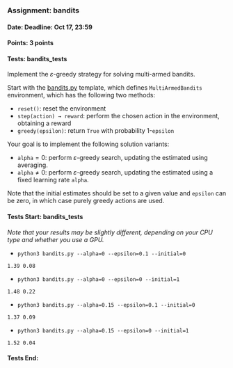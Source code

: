 ### Assignment: bandits
#### Date: Deadline: Oct 17, 23:59
#### Points: 3 points
#### Tests: bandits_tests

Implement the $ε$-greedy strategy for solving multi-armed bandits.

Start with the [bandits.py](https://github.com/ufal/npfl122/tree/master/labs/01/bandits.py)
template, which defines `MultiArmedBandits` environment, which has the following
two methods:
- `reset()`: reset the environment
- `step(action) → reward`: perform the chosen action in the environment,
  obtaining a reward
- `greedy(epsilon)`: return `True` with probability 1-`epsilon`

Your goal is to implement the following solution variants:
- `alpha`$=0$: perform $ε$-greedy search, updating the estimated using
  averaging.
- `alpha`$≠0$: perform $ε$-greedy search, updating the estimated using
  a fixed learning rate `alpha`.

Note that the initial estimates should be set to a given value and `epsilon` can
be zero, in which case purely greedy actions are used.

#### Tests Start: bandits_tests
_Note that your results may be slightly different, depending on your CPU type and whether you use a GPU._
- `python3 bandits.py --alpha=0 --epsilon=0.1 --initial=0`
```
1.39 0.08
```
- `python3 bandits.py --alpha=0 --epsilon=0 --initial=1`
```
1.48 0.22
```
- `python3 bandits.py --alpha=0.15 --epsilon=0.1 --initial=0`
```
1.37 0.09
```
- `python3 bandits.py --alpha=0.15 --epsilon=0 --initial=1`
```
1.52 0.04
```
#### Tests End:
